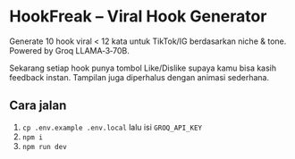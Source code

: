 # HookFreak – Viral Hook Generator

Generate 10 hook viral < 12 kata untuk TikTok/IG berdasarkan niche & tone.
Powered by Groq LLAMA‑3‑70B.

Sekarang setiap hook punya tombol Like/Dislike supaya kamu bisa kasih feedback instan.
Tampilan juga diperhalus dengan animasi sederhana.

## Cara jalan
1.  `cp .env.example .env.local` lalu isi `GROQ_API_KEY`
2.  `npm i`
3.  `npm run dev`
